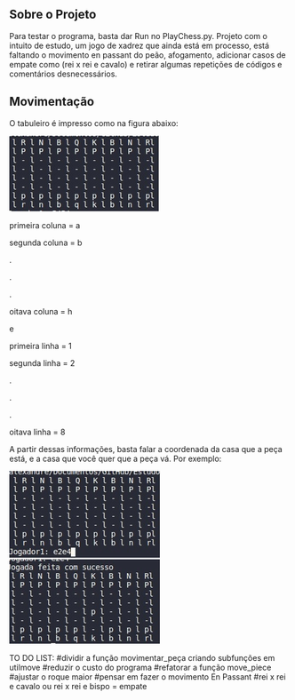 ## Sobre o Projeto

Para testar o programa, basta dar Run no PlayChess.py.
Projeto com o intuito de estudo, um jogo de xadrez que ainda está em processo, está faltando o movimento en passant do peão, afogamento, adicionar casos de empate como (rei x rei e cavalo) e retirar algumas repetições de códigos e comentários desnecessários.

## Movimentação

O tabuleiro é impresso como na figura abaixo:
 
 
 <img src=readme/tabuleiro.jpg>
 
 
 primeira coluna = a
 
 
 segunda coluna = b
 
 
 .
 
 
 .
 
 
 .
 
 
 oitava coluna = h



 e
 
 primeira linha = 1
 
 
 segunda linha = 2
 
 
 .
 
 
 .
 
 
 .
 
 
 oitava linha = 8
 
 
 
 A partir dessas informações, basta falar a coordenada da casa que a peça está, e a casa que você quer que a peça vá.
 Por exemplo:
 
 <img src=readme/tabuleiro1.jpg>
 
 <img src=readme/tabuleiro2.jpg>

 TO DO LIST: 
    #dividir a função movimentar_peça criando subfunções em utilmove
    #reduzir o custo do programa
    #refatorar a função move_piece
    #ajustar o roque maior 
    #pensar em fazer o movimento En Passant
    #rei x rei e cavalo ou rei x rei e bispo = empate
 

 
